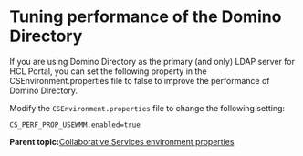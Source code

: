 # Tuning performance of the Domino Directory 

If you are using Domino Directory as the primary \(and only\) LDAP server for HCL Portal, you can set the following property in the CSEnvironment.properties file to false to improve the performance of Domino Directory.

Modify the `CSEnvironment.properties` file to change the following setting:

```
CS_PERF_PROP_USEWMM.enabled=true  
```

**Parent topic:**[Collaborative Services environment properties ](../collab/i_domi_c_csenvironment_props_intro.md)

